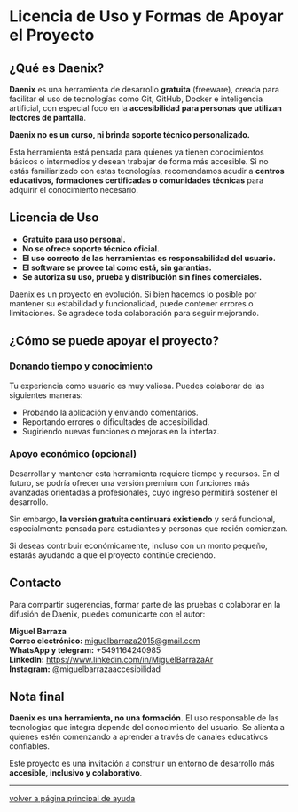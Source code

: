 # Licencia de Uso y Formas de Apoyar el Proyecto

## ¿Qué es Daenix?

**Daenix** es una herramienta de desarrollo **gratuita** (freeware), creada para facilitar el uso de tecnologías como Git, GitHub, Docker e inteligencia artificial, con especial foco en la **accesibilidad para personas que utilizan lectores de pantalla**.

**Daenix no es un curso, ni brinda soporte técnico personalizado.**

Esta herramienta está pensada para quienes ya tienen conocimientos básicos o intermedios y desean trabajar de forma más accesible. Si no estás familiarizado con estas tecnologías, recomendamos acudir a **centros educativos, formaciones certificadas o comunidades técnicas** para adquirir el conocimiento necesario.

## Licencia de Uso

- **Gratuito para uso personal.**
- **No se ofrece soporte técnico oficial.**
- **El uso correcto de las herramientas es responsabilidad del usuario.**
- **El software se provee tal como está, sin garantías.**
- **Se autoriza su uso, prueba y distribución sin fines comerciales.**

Daenix es un proyecto en evolución. Si bien hacemos lo posible por mantener su estabilidad y funcionalidad, puede contener errores o limitaciones. Se agradece toda colaboración para seguir mejorando.

## ¿Cómo se puede apoyar el proyecto?

### Donando tiempo y conocimiento

Tu experiencia como usuario es muy valiosa. Puedes colaborar de las siguientes maneras:

- Probando la aplicación y enviando comentarios.
- Reportando errores o dificultades de accesibilidad.
- Sugiriendo nuevas funciones o mejoras en la interfaz.

### Apoyo económico (opcional)

Desarrollar y mantener esta herramienta requiere tiempo y recursos. En el futuro, se podría ofrecer una versión premium con funciones más avanzadas orientadas a profesionales, cuyo ingreso permitirá sostener el desarrollo.

Sin embargo, **la versión gratuita continuará existiendo** y será funcional, especialmente pensada para estudiantes y personas que recién comienzan.

Si deseas contribuir económicamente, incluso con un monto pequeño, estarás ayudando a que el proyecto continúe creciendo.

## Contacto

Para compartir sugerencias, formar parte de las pruebas o colaborar en la difusión de Daenix, puedes comunicarte con el autor:

**Miguel Barraza**  
**Correo electrónico:** miguelbarraza2015@gmail.com  
**WhatsApp y telegram:** +5491164240985  
**LinkedIn:** https://www.linkedin.com/in/MiguelBarrazaAr  
**Instagram:** @miguelbarrazaaccesibilidad

## Nota final

**Daenix es una herramienta, no una formación.** El uso responsable de las tecnologías que integra depende del conocimiento del usuario. Se alienta a quienes estén comenzando a aprender a través de canales educativos confiables.

Este proyecto es una invitación a construir un entorno de desarrollo más **accesible, inclusivo y colaborativo**.

---

[volver a página principal de ayuda](./index)
